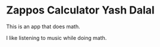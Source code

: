 # Zappos Calculator Yash Dalal

This is an app that does math. 

I like listening to music while doing math.
